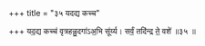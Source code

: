 +++
title = "३५ यदद्य कच्च"

+++
यद॒द्य कच्च॑ वृत्रहन्नु॒दगा॑ऽअ॒भि सू॑र्य्य। सर्वं॒ तदि॑न्द्र ते॒ वशे॑ ॥३५ ॥